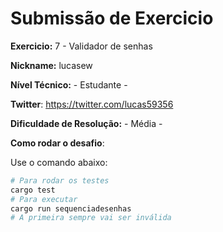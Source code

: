 # Submissão de Exercicio

**Exercicio:** 7 - Validador de senhas

**Nickname:** lucasew

**Nível Técnico:** - Estudante -

**Twitter**: https://twitter.com/lucas59356

**Dificuldade de Resolução:** - Média -

**Como rodar o desafio**: 

Use o comando abaixo: 
```bash
# Para rodar os testes
cargo test
# Para executar
cargo run sequenciadesenhas
# A primeira sempre vai ser inválida
```
